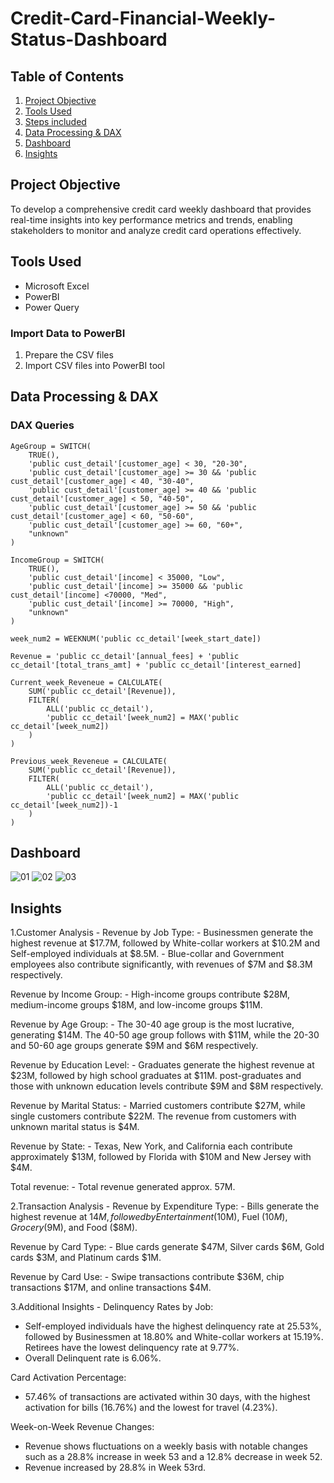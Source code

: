 # Credit-Card-Financial-Weekly-Status-Dashboard

## Table of Contents
1. [Project Objective](#project-objective)
2. [Tools Used](#tools-used)
3. [Steps included](#steps-included)
4. [Data Processing & DAX](#data-processing--dax)
5. [Dashboard](#dashboard)
6. [Insights](#dashboard)


## Project Objective
To develop a comprehensive credit card weekly dashboard that provides real-time insights into key performance metrics and trends, enabling stakeholders to monitor and analyze credit card operations effectively.


## Tools Used 
- Microsoft Excel
- PowerBI
- Power Query


### Import Data to PowerBI 
1. Prepare the CSV files
3. Import CSV files into PowerBI tool


## Data Processing & DAX
### DAX Queries

```dax
AgeGroup = SWITCH(
    TRUE(),
    'public cust_detail'[customer_age] < 30, "20-30",
    'public cust_detail'[customer_age] >= 30 && 'public cust_detail'[customer_age] < 40, "30-40",
    'public cust_detail'[customer_age] >= 40 && 'public cust_detail'[customer_age] < 50, "40-50",
    'public cust_detail'[customer_age] >= 50 && 'public cust_detail'[customer_age] < 60, "50-60",
    'public cust_detail'[customer_age] >= 60, "60+",
    "unknown"
)

IncomeGroup = SWITCH(
    TRUE(),
    'public cust_detail'[income] < 35000, "Low",
    'public cust_detail'[income] >= 35000 && 'public cust_detail'[income] <70000, "Med",
    'public cust_detail'[income] >= 70000, "High",
    "unknown"
)

week_num2 = WEEKNUM('public cc_detail'[week_start_date])

Revenue = 'public cc_detail'[annual_fees] + 'public cc_detail'[total_trans_amt] + 'public cc_detail'[interest_earned]

Current_week_Reveneue = CALCULATE(
    SUM('public cc_detail'[Revenue]),
    FILTER(
        ALL('public cc_detail'),
        'public cc_detail'[week_num2] = MAX('public cc_detail'[week_num2])
    )
)

Previous_week_Reveneue = CALCULATE(
    SUM('public cc_detail'[Revenue]),
    FILTER(
        ALL('public cc_detail'),
        'public cc_detail'[week_num2] = MAX('public cc_detail'[week_num2])-1
    )
)
```

## Dashboard

![01](https://github.com/user-attachments/assets/15f75707-4050-4d2b-8f91-3bfff14d4b1a)
![02](https://github.com/user-attachments/assets/8872fd40-8b1e-40f9-9715-3c33496ed243)
![03](https://github.com/user-attachments/assets/294a6fe8-3a2e-4c52-90f2-1ca7314eff94)

## Insights 

1.Customer Analysis -
  Revenue by Job Type:
    - Businessmen generate the highest revenue at $17.7M, followed by White-collar workers at $10.2M and Self-employed individuals at $8.5M.
    - Blue-collar and Government employees also contribute significantly, with revenues of $7M and $8.3M respectively.

  Revenue by Income Group:
    - High-income groups contribute $28M, medium-income groups $18M, and low-income groups $11M.

  Revenue by Age Group:
    - The 30-40 age group is the most lucrative, generating $14M. The 40-50 age group follows with $11M, while the 20-30 and 50-60 age groups generate $9M and $6M 
      respectively.

  Revenue by Education Level:
    - Graduates generate the highest revenue at $23M, followed by high school graduates at $11M. post-graduates and those with unknown education levels contribute 
      $9M and $8M respectively.

  Revenue by Marital Status:
    - Married customers contribute $27M, while single customers contribute $22M. The revenue from customers with unknown marital status is $4M.

  Revenue by State:
    - Texas, New York, and California each contribute approximately $13M, followed by Florida with $10M and New Jersey with $4M.

  Total revenue:
    - Total revenue generated approx. 57M.

2.Transaction Analysis -
  Revenue by Expenditure Type:
    - Bills generate the highest revenue at $14M, followed by Entertainment ($10M), Fuel ($10M), Grocery ($9M), and Food ($8M).

  Revenue by Card Type:
    - Blue cards generate $47M, Silver cards $6M, Gold cards $3M, and Platinum cards $1M.

  Revenue by Card Use:
    - Swipe transactions contribute $36M, chip transactions $17M, and online transactions $4M.

3.Additional Insights -
   Delinquency Rates by Job:

   - Self-employed individuals have the highest delinquency rate at 25.53%, followed by Businessmen at 18.80% and White-collar workers at 15.19%. Retirees have 
     the lowest delinquency rate at 9.77%.
   - Overall Delinquent rate is 6.06%.

   Card Activation Percentage:

   - 57.46% of transactions are activated within 30 days, with the highest activation for bills (16.76%) and the lowest for travel (4.23%).

   Week-on-Week Revenue Changes:

   - Revenue shows fluctuations on a weekly basis with notable changes such as a 28.8% increase in week 53 and a 12.8% decrease in week 52.
   - Revenue increased by 28.8% in Week 53rd.









































